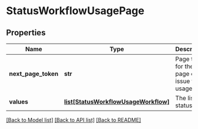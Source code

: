 # StatusWorkflowUsagePage

## Properties
Name | Type | Description | Notes
------------ | ------------- | ------------- | -------------
**next_page_token** | **str** | Page token for the next page of issue type usages. | [optional] 
**values** | [**list[StatusWorkflowUsageWorkflow]**](StatusWorkflowUsageWorkflow.md) | The list of statuses. | [optional] 

[[Back to Model list]](../README.md#documentation-for-models) [[Back to API list]](../README.md#documentation-for-api-endpoints) [[Back to README]](../README.md)

